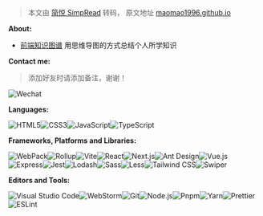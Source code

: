 <style src="./index.scss"></style>

> 本文由 [简悦 SimpRead](http://ksria.com/simpread/) 转码， 原文地址 [maomao1996.github.io](https://maomao1996.github.io/mm-notes/mao)

**About:**

- [前端知识图谱](https://xmind.fe-mm.com) 用思维导图的方式总结个人所学知识

**Contact me:**

> 添加好友时请添加备注，谢谢！

<p><img src="https://img.shields.io/badge/WeChat-DaXiuZ-07C160 ?logo=wechat" alt="Wechat" loading="lazy" class="medium-zoom-image"></p>

**Languages:**

<p class="languages"><img src="https://img.shields.io/badge/HTML5-E34F26?logo=HTML5&amp;logoColor=fff" alt="HTML5" loading="lazy" class="medium-zoom-image"><img src="https://img.shields.io/badge/CSS3-1572B6?logo=CSS3&amp;logoColor=fff" alt="CSS3" loading="lazy" class="medium-zoom-image"><img src="https://img.shields.io/badge/JavaScript-F7DF1E?logo=JavaScript&amp;logoColor=333" alt="JavaScript" loading="lazy" class="medium-zoom-image"><img src="https://img.shields.io/badge/TypeScript-3178C6?logo=TypeScript&amp;logoColor=fff" alt="TypeScript" loading="lazy" class="medium-zoom-image"></p>

**Frameworks, Platforms and Libraries:**

<p class="frameworks"><img src="https://img.shields.io/badge/WebPack-8DD6F9?logo=WebPack&amp;logoColor=333" alt="WebPack" loading="lazy" class="medium-zoom-image"><img src="https://img.shields.io/badge/Rollup-EC4A3F?logo=Rollup.js&amp;logoColor=fff" alt="Rollup" loading="lazy" class="medium-zoom-image"><img src="https://img.shields.io/badge/Vite-646CFF?logo=Vite&amp;logoColor=fff" alt="Vite" loading="lazy" class="medium-zoom-image"><img src="https://img.shields.io/badge/React-61DAFB?logo=React&amp;logoColor=333" alt="React" loading="lazy" class="medium-zoom-image"><img src="https://img.shields.io/badge/Next.js-000000?logo=Next.js&amp;logoColor=fff" alt="Next.js" loading="lazy" class="medium-zoom-image"><img src="https://img.shields.io/badge/Ant%20Design-1677FF?logo=AntDesign&amp;logoColor=fff" alt="Ant Design" loading="lazy" class="medium-zoom-image"><img src="https://img.shields.io/badge/Vue.js-4FC08D?logo=Vue.js&amp;logoColor=fff" alt="Vue.js" loading="lazy" class="medium-zoom-image"><img src="https://img.shields.io/badge/Express-000000?logo=Express&amp;logoColor=fff" alt="Express" loading="lazy" class="medium-zoom-image"><img src="https://img.shields.io/badge/Jest-C21325?logo=Jest&amp;logoColor=fff" alt="Jest" loading="lazy" class="medium-zoom-image"><img src="https://img.shields.io/badge/Lodash-3498db?logo=Lodash&amp;logoColor=fff" alt="Lodash" loading="lazy" class="medium-zoom-image"><img src="https://img.shields.io/badge/Sass-CC6699?logo=Sass&amp;logoColor=fff" alt="Sass" loading="lazy" class="medium-zoom-image"><img src="https://img.shields.io/badge/Less-1D365D?logo=Less&amp;logoColor=fff" alt="Less" loading="lazy" class="medium-zoom-image"><img src="https://img.shields.io/badge/Tailwind%20CSS-06B6D4?logo=TailwindCSS&amp;logoColor=fff" alt="Tailwind CSS" loading="lazy" class="medium-zoom-image"><img src="https://img.shields.io/badge/Swiper-6332F6?logo=Swiper&amp;logoColor=fff" alt="Swiper" loading="lazy" class="medium-zoom-image"></p>

**Editors and Tools:**

<p class="tools"><img src="https://img.shields.io/badge/VS%20CODE-007ACC?logo=VisualStudioCode&amp;logoColor=fff" alt="Visual Studio Code" loading="lazy" class="medium-zoom-image"><img src="https://img.shields.io/badge/WebStorm-000000?logo=WebStorm&amp;logoColor=fff" alt="WebStorm" loading="lazy" class="medium-zoom-image"><img src="https://img.shields.io/badge/Git-F05032?logo=Git&amp;logoColor=fff" alt="Git" loading="lazy" class="medium-zoom-image"><img src="https://img.shields.io/badge/Node.js-339933?logo=Node.js&amp;logoColor=fff" alt="Node.js" loading="lazy" class="medium-zoom-image"><img src="https://img.shields.io/badge/Pnpm-4A4A4A?logo=Pnpm&amp;logoColor=fff" alt="Pnpm" loading="lazy" class="medium-zoom-image"><img src="https://img.shields.io/badge/Yarn-2C8EBB?logo=Yarn&amp;logoColor=fff" alt="Yarn" loading="lazy" class="medium-zoom-image"><img src="https://img.shields.io/badge/Prettier-F7B93E?logo=Prettier&amp;logoColor=fff" alt="Prettier" loading="lazy" class="medium-zoom-image"><img src="https://img.shields.io/badge/ESLint-4B32C3?logo=ESLint&amp;logoColor=fff" alt="ESLint" loading="lazy" class="medium-zoom-image"></p>

